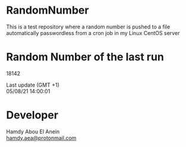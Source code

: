 # RandomNumber    
This is a test repository where a random number is pushed to a file automatically passwordless from a cron job in my Linux CentOS server    
# Random Number of the last run   
18142
      
Last update (GMT +1)    
05/08/21 14:00:01
# Developer    
Hamdy Abou El Anein   
hamdy.aea@protonmail.com
